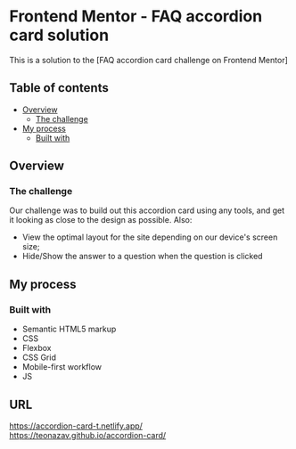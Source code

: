 # Frontend Mentor - FAQ accordion card solution

This is a solution to the [FAQ accordion card challenge on Frontend Mentor]

## Table of contents

- [Overview](#overview)
  - [The challenge](#the-challenge)
- [My process](#my-process)
  - [Built with](#built-with)

## Overview

### The challenge

Our challenge was to build out this accordion card using any tools, and get it looking as close to the design as possible.
Also:

- View the optimal layout for the site depending on our device's screen size;
- Hide/Show the answer to a question when the question is clicked

## My process

### Built with

- Semantic HTML5 markup
- CSS
- Flexbox
- CSS Grid
- Mobile-first workflow
- JS

## URL

https://accordion-card-t.netlify.app/  <br> 
https://teonazav.github.io/accordion-card/
